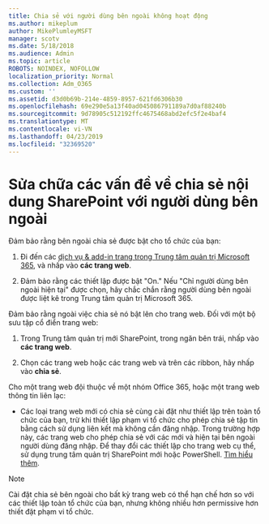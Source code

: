 ```yaml
---
title: Chia sẻ với người dùng bên ngoài không hoạt động
ms.author: mikeplum
author: MikePlumleyMSFT
manager: scotv
ms.date: 5/18/2018
ms.audience: Admin
ms.topic: article
ROBOTS: NOINDEX, NOFOLLOW
localization_priority: Normal
ms.collection: Adm_O365
ms.custom: ''
ms.assetid: d3d0b69b-214e-4859-8957-621fd6306b30
ms.openlocfilehash: 69e290e5a13f40ad045086791189a7d0af88240b
ms.sourcegitcommit: 9d78905c512192ffc4675468abd2efc5f2e4baf4
ms.translationtype: MT
ms.contentlocale: vi-VN
ms.lasthandoff: 04/23/2019
ms.locfileid: "32369520"
---
```

# <a name="fix-problems-sharing-sharepoint-content-with-external-users"></a>Sửa chữa các vấn đề về chia sẻ nội dung SharePoint với người dùng bên ngoài

Đảm bảo rằng bên ngoài chia sẻ được bật cho tổ chức của bạn:
  
1. Đi đến các [dịch vụ &amp; add-in trang trong Trung tâm quản trị Microsoft 365](https://portal.office.com/adminportal/home#/Settings/ServicesAndAddIns), và nhấp vào **các trang web**.
    
2. Đảm bảo rằng các thiết lập được bật "On." Nếu "Chỉ người dùng bên ngoài hiện tại" được chọn, hãy chắc chắn rằng người dùng bên ngoài được liệt kê trong Trung tâm quản trị Microsoft 365.
    
Đảm bảo rằng ngoài việc chia sẻ nó bật lên cho trang web. Đối với một bộ sưu tập cổ điển trang web:
  
1. Trong Trung tâm quản trị mới SharePoint, trong ngăn bên trái, nhấp vào **các trang web**.
    
2. Chọn các trang web hoặc các trang web và trên các ribbon, hãy nhấp vào **chia sẻ**.
    
Cho một trang web đội thuộc về một nhóm Office 365, hoặc một trang web thông tin liên lạc:
  
- Các loại trang web mới có chia sẻ cùng cài đặt như thiết lập trên toàn tổ chức của bạn, trừ khi thiết lập phạm vi tổ chức cho phép chia sẻ tập tin bằng cách sử dụng liên kết mà không cần đăng nhập. Trong trường hợp này, các trang web cho phép chia sẻ với các mới và hiện tại bên ngoài người dùng đăng nhập. Để thay đổi các thiết lập cho trang web cụ thể, sử dụng trung tâm quản trị SharePoint mới hoặc PowerShell. [Tìm hiểu thêm](https://go.microsoft.com/fwlink/?linkid=871863).
    
> [!NOTE]
> Cài đặt chia sẻ bên ngoài cho bất kỳ trang web có thể hạn chế hơn so với các thiết lập toàn tổ chức của bạn, nhưng không nhiều hơn permissive hơn thiết đặt phạm vi tổ chức. 
  

